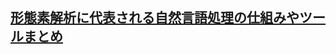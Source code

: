 ## [形態素解析に代表される自然言語処理の仕組みやツールまとめ](https://www.cogent.co.jp/blog/morphological-analysis-natural-language-processing/)
